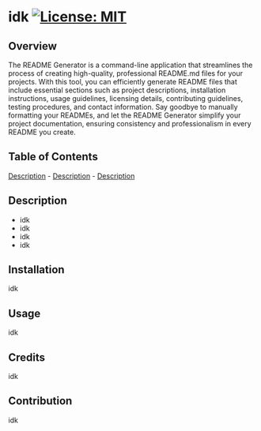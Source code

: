 # idk [![License: MIT](https://img.shields.io/badge/License-MIT-yellow.svg)](https://opensource.org/licenses/MIT)

## Overview
The README Generator is a command-line application that streamlines the process of creating high-quality, professional README.md files for your projects. With this tool, you can efficiently generate README files that include essential sections such as project descriptions, installation instructions, usage guidelines, licensing details, contributing guidelines, testing procedures, and contact information. Say goodbye to manually formatting your READMEs, and let the README Generator simplify your project documentation, ensuring consistency and professionalism in every README you create.

## Table of Contents
[Description](#description) - [Description](#description) - [Description](#description)

## Description 
- idk
- idk
- idk
- idk
        
## Installation
idk
        
## Usage 
idk
        
## Credits 
idk
        
## Contribution 
idk
